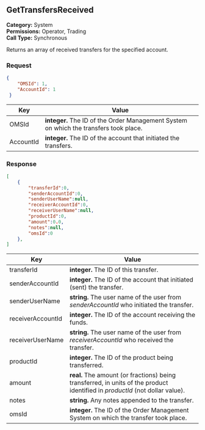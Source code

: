 ## GetTransfersReceived

**Category:** System<br />**Permissions:** Operator, Trading<br />**Call Type:** Synchronous

Returns an array of received transfers for the specified account.

### Request

```json
{
    "OMSId": 1,
    "AccountId": 1
 }
```

| Key       | Value                                                        |
| --------- | ------------------------------------------------------------ |
| OMSId     | **integer.** The ID of the Order Management System on which the transfers took place. |
| AccountId | **integer.** The ID of the account that initiated the transfers. |

### Response

```json
[
    {
        "transferId":0,
        "senderAccountId":0,
        "senderUserName":null,
        "receiverAccountId":0,
        "receiverUserName":null,
        "productId":0,
        "amount":0.0,
        "notes":null,
        "omsId":0
    },
]
```

| Key               | Value                                                        |
| ----------------- | ------------------------------------------------------------ |
| transferId        | **integer.** The ID of this transfer.                        |
| senderAccountId   | **integer.** The ID of the account that initiated (sent) the transfer. |
| senderUserName    | **string.** The user name of the user from *senderAccountId* who initiated the transfer. |
| receiverAccountId | **integer.** The ID of the account receiving the funds.      |
| receiverUserName  | **string.** The user name of the user from *receiverAccountId* who received the transfer. |
| productId         | **integer.** The ID of the product being transferred.        |
| amount            | **real.** The amount (or fractions) being transferred, in units of the product identified in *productId* (not dollar value). |
| notes             | **string.** Any notes appended to the transfer.              |
| omsId             | **integer.** The ID of the Order Management System on which the transfer took place. |




